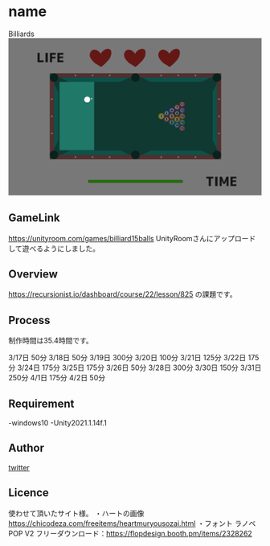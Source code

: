 # name
Billiards
![gif](https://github.com/TfromTYBros/Billiards/blob/main/billiards.gif)

## GameLink
https://unityroom.com/games/billiard15balls
  UnityRoomさんにアップロードして遊べるようにしました。

## Overview
https://recursionist.io/dashboard/course/22/lesson/825
  の課題です。

## Process
制作時間は35.4時間です。

  3/17日 50分
  3/18日 50分
  3/19日 300分
  3/20日 100分
  3/21日 125分
  3/22日 175分
  3/24日 175分
  3/25日 175分
  3/26日 50分
  3/28日 300分
  3/30日 150分
  3/31日 250分
  4/1日 175分
  4/2日 50分

## Requirement
-windows10
  -Unity2021.1.14f.1

## Author
[twitter](https://twitter.com/HappyRoutineEL)

## Licence
使わせて頂いたサイト様。
  ・ハートの画像
https://chicodeza.com/freeitems/heartmuryousozai.html
  ・フォント
  ラノベPOP V2
  フリーダウンロード：https://flopdesign.booth.pm/items/2328262
